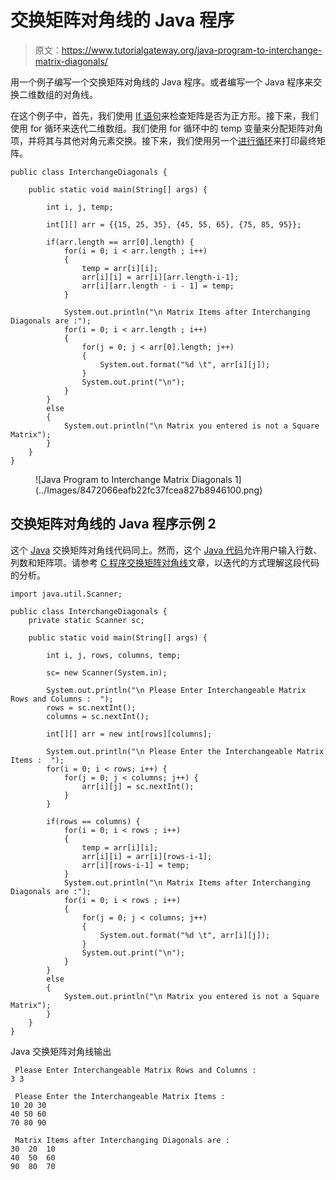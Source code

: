 # 交换矩阵对角线的 Java 程序

> 原文：<https://www.tutorialgateway.org/java-program-to-interchange-matrix-diagonals/>

用一个例子编写一个交换矩阵对角线的 Java 程序。或者编写一个 Java 程序来交换二维数组的对角线。

在这个例子中，首先，我们使用 [If 语句](https://www.tutorialgateway.org/java-if-statement/)来检查矩阵是否为正方形。接下来，我们使用 for 循环来迭代二维数组。我们使用 for 循环中的 temp 变量来分配矩阵对角项，并将其与其他对角元素交换。接下来，我们使用另一个[进行循环](https://www.tutorialgateway.org/java-for-loop/)来打印最终矩阵。

```
public class InterchangeDiagonals {

	public static void main(String[] args) {

		int i, j, temp;	

		int[][] arr = {{15, 25, 35}, {45, 55, 65}, {75, 85, 95}};

		if(arr.length == arr[0].length) {
			for(i = 0; i < arr.length ; i++)
			{
				temp = arr[i][i];
				arr[i][i] = arr[i][arr.length-i-1];
				arr[i][arr.length - i - 1] = temp;
			}

			System.out.println("\n Matrix Items after Interchanging Diagonals are :");
			for(i = 0; i < arr.length ; i++)
			{
				for(j = 0; j < arr[0].length; j++)
				{
					System.out.format("%d \t", arr[i][j]);
				}
				System.out.print("\n");
			}
		}
		else 
		{
			System.out.println("\n Matrix you entered is not a Square Matrix");
		}
	}
}
```

<figure class="wp-block-image size-large">![Java Program to Interchange Matrix Diagonals 1](../Images/8472066eafb22fc37fcea827b8946100.png)</figure>

## 交换矩阵对角线的 Java 程序示例 2

这个 [Java](https://www.tutorialgateway.org/java-tutorial/) 交换矩阵对角线代码同上。然而，这个 [Java 代码](https://www.tutorialgateway.org/learn-java-programs/)允许用户输入行数、列数和矩阵项。请参考 [C 程序交换矩阵对角线](https://www.tutorialgateway.org/c-program-to-interchange-diagonals-of-a-matrix/)文章，以迭代的方式理解这段代码的分析。

```
import java.util.Scanner;

public class InterchangeDiagonals {
	private static Scanner sc;

	public static void main(String[] args) {

		int i, j, rows, columns, temp;

		sc= new Scanner(System.in);

		System.out.println("\n Please Enter Interchangeable Matrix Rows and Columns :  ");
		rows = sc.nextInt();
		columns = sc.nextInt();

		int[][] arr = new int[rows][columns];

		System.out.println("\n Please Enter the Interchangeable Matrix Items :  ");
		for(i = 0; i < rows; i++) {
			for(j = 0; j < columns; j++) {
				arr[i][j] = sc.nextInt();
			}		
		}

		if(rows == columns) {
			for(i = 0; i < rows ; i++)
			{
				temp = arr[i][i];
				arr[i][i] = arr[i][rows-i-1];
				arr[i][rows-i-1] = temp;
			}
			System.out.println("\n Matrix Items after Interchanging Diagonals are :");
			for(i = 0; i < rows ; i++)
			{
				for(j = 0; j < columns; j++)
				{
					System.out.format("%d \t", arr[i][j]);
				}
				System.out.print("\n");
			}
		}
		else 
		{
			System.out.println("\n Matrix you entered is not a Square Matrix");
		}
	}
}
```

Java 交换矩阵对角线输出

```
 Please Enter Interchangeable Matrix Rows and Columns :  
3 3

 Please Enter the Interchangeable Matrix Items :  
10 20 30
40 50 60
70 80 90

 Matrix Items after Interchanging Diagonals are :
30 	20 	10 	
40 	50 	60 	
90 	80 	70 
```